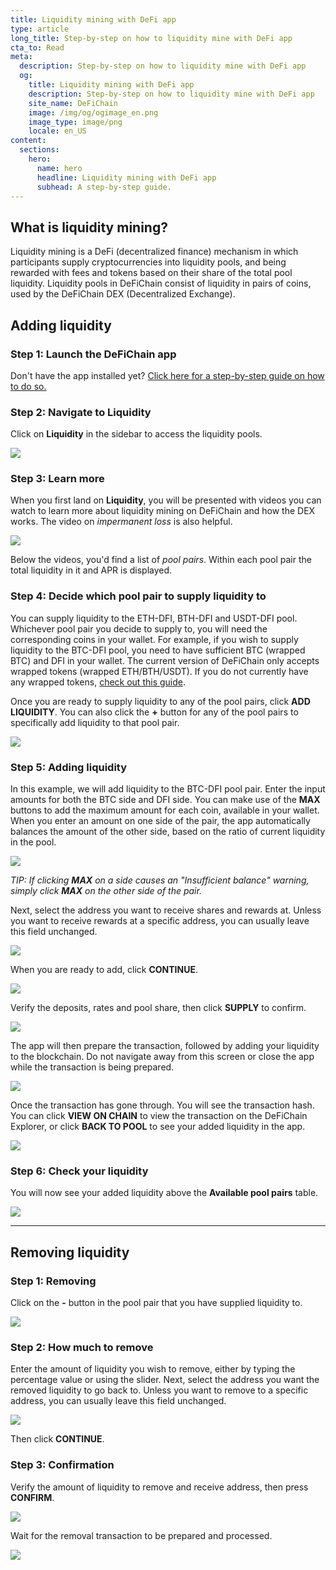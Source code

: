 ```yaml
---
title: Liquidity mining with DeFi app
type: article
long_title: Step-by-step on how to liquidity mine with DeFi app
cta_to: Read
meta:
  description: Step-by-step on how to liquidity mine with DeFi app
  og:
    title: Liquidity mining with DeFi app
    description: Step-by-step on how to liquidity mine with DeFi app
    site_name: DeFiChain
    image: /img/og/ogimage_en.png
    image_type: image/png
    locale: en_US
content:
  sections:
    hero:
      name: hero
      headline: Liquidity mining with DeFi app
      subhead: A step-by-step guide.
---
```


## What is liquidity mining?

Liquidity mining is a DeFi (decentralized finance) mechanism in which participants supply cryptocurrencies into liquidity pools, and being rewarded with fees and tokens based on their share of the total pool liquidity. Liquidity pools in DeFiChain consist of liquidity in pairs of coins, used by the DeFiChain DEX (Decentralized Exchange).

## Adding liquidity

### Step 1: Launch the DeFiChain app

Don't have the app installed yet? [Click here for a step-by-step guide on how to do so.](https://defichain.com/learn/defi-app-how-to/?utm_source=defichain&utm_medium=dex-guide&utm_campaign=dex-launch)

### Step 2: Navigate to Liquidity

Click on **Liquidity** in the sidebar to access the liquidity pools.

<img src="/img/guides/liquidity-mining/go-to-liquidity.png" srcset="/img/guides/liquidity-mining/go-to-liquidity.png 1x, /img/guides/liquidity-mining/go-to-liquidity@2x.png 2x">

### Step 3: Learn more

When you first land on **Liquidity**, you will be presented with videos you can watch to learn more about liquidity mining on DeFiChain and how the DEX works. The video on _impermanent loss_ is also helpful. 

<img src="/img/guides/liquidity-mining/liquidity-welcome.png" srcset="/img/guides/liquidity-mining/liquidity-welcome.png 1x, /img/guides/liquidity-mining/liquidity-welcome@2x.png 2x">

Below the videos, you'd find a list of _pool pairs_. Within each pool pair the total liquidity in it and APR is displayed.

### Step 4: Decide which pool pair to supply liquidity to

You can supply liquidity to the ETH-DFI, BTH-DFI and USDT-DFI pool. Whichever pool pair you decide to supply to, you will need the corresponding coins in your wallet. For example, if you wish to supply liquidity to the BTC-DFI pool, you need to have sufficient BTC (wrapped BTC) and DFI in your wallet. The current version of DeFiChain only accepts wrapped tokens (wrapped ETH/BTH/USDT). If you do not currently have any wrapped tokens, [check out this guide](/learn/obtaining-wrapped-tokens).

Once you are ready to supply liquidity to any of the pool pairs, click **ADD LIQUIDITY**. You can also click the **+** button for any of the pool pairs to specifically add liquidity to that pool pair.

<img src="/img/guides/liquidity-mining/liquidity-add-buttons.png" srcset="/img/guides/liquidity-mining/liquidity-add-buttons.png 1x, /img/guides/liquidity-mining/liquidity-add-buttons@2x.png 2x">

### Step 5: Adding liquidity

In this example, we will add liquidity to the BTC-DFI pool pair. Enter the input amounts for both the BTC side and DFI side. You can make use of the **MAX** buttons to add the maximum amount for each coin, available in your wallet. When you enter an amount on one side of the pair, the app automatically balances the amount of the other side, based on the ratio of current liquidity in the pool.

<img src="/img/guides/liquidity-mining/liquidity-adding.png" srcset="/img/guides/liquidity-mining/liquidity-adding.png 1x, /img/guides/liquidity-mining/liquidity-adding@2x.png 2x">

_TIP: If clicking **MAX** on a side causes an "Insufficient balance" warning, simply click **MAX** on the other side of the pair._

Next, select the address you want to receive shares and rewards at. Unless you want to receive rewards at a specific address, you can usually leave this field unchanged.

<img src="/img/guides/liquidity-mining/liquidity-receive-at.png" srcset="/img/guides/liquidity-mining/liquidity-receive-at.png 1x, /img/guides/liquidity-mining/liquidity-receive-at@2x.png 2x">

When you are ready to add, click **CONTINUE**.

<img src="/img/guides/liquidity-mining/liquidity-add-continue.png" srcset="/img/guides/liquidity-mining/liquidity-add-continue.png 1x, /img/guides/liquidity-mining/liquidity-add-continue@2x.png 2x">

Verify the deposits, rates and pool share, then click **SUPPLY** to confirm.

<img src="/img/guides/liquidity-mining/liquidity-add-confirm.png" srcset="/img/guides/liquidity-mining/liquidity-add-confirm.png 1x, /img/guides/liquidity-mining/liquidity-add-confirm@2x.png 2x">

The app will then prepare the transaction, followed by adding your liquidity to the blockchain. Do not navigate away from this screen or close the app while the transaction is being prepared.

<img src="/img/guides/liquidity-mining/liquidity-loading.png" srcset="/img/guides/liquidity-mining/liquidity-loading.png 1x, /img/guides/liquidity-mining/liquidity-loading@2x.png 2x">

Once the transaction has gone through. You will see the transaction hash. You can click **VIEW ON CHAIN** to view the transaction on the DeFiChain Explorer, or click **BACK TO POOL** to see your added liquidity in the app.

<img src="/img/guides/liquidity-mining/liquidity-complete.png" srcset="/img/guides/liquidity-mining/liquidity-complete.png 1x, /img/guides/liquidity-mining/liquidity-complete@2x.png 2x">

### Step 6: Check your liquidity

You will now see your added liquidity above the **Available pool pairs** table.

<img src="/img/guides/liquidity-mining/liquidity-mine.png" srcset="/img/guides/liquidity-mining/liquidity-mine.png 1x, /img/guides/liquidity-mining/liquidity-mine@2x.png 2x">

---

## Removing liquidity

### Step 1: Removing

Click on the **-** button in the pool pair that you have supplied liquidity to.

<img src="/img/guides/liquidity-mining/liquidity-remove-button.png" srcset="/img/guides/liquidity-mining/liquidity-remove-button.png 1x, /img/guides/liquidity-mining/liquidity-remove-button@2x.png 2x">

### Step 2: How much to remove

Enter the amount of liquidity you wish to remove, either by typing the percentage value or using the slider. Next, select the address you want the removed liquidity to go back to. Unless you want to remove to a specific address, you can usually leave this field unchanged.

<img src="/img/guides/liquidity-mining/liquidity-removing.png" srcset="/img/guides/liquidity-mining/liquidity-removing.png 1x, /img/guides/liquidity-mining/liquidity-removing@2x.png 2x">

Then click **CONTINUE**.

### Step 3: Confirmation

Verify the amount of liquidity to remove and receive address, then press **CONFIRM**.

<img src="/img/guides/liquidity-mining/liquidity-remove-confirm.png" srcset="/img/guides/liquidity-mining/liquidity-remove-confirm.png 1x, /img/guides/liquidity-mining/liquidity-remove-confirm@2x.png 2x">

Wait for the removal transaction to be prepared and processed.

<img src="/img/guides/liquidity-mining/liquidity-remove-confirm.png" srcset="/img/guides/liquidity-mining/liquidity-remove-confirm.png 1x, /img/guides/liquidity-mining/liquidity-remove-confirm@2x.png 2x">